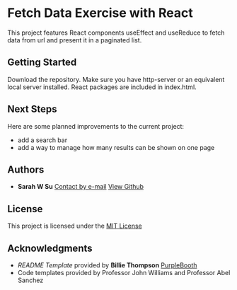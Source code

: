 # Fetch Data Exercise with React

This project features React components useEffect and useReduce to fetch data from url and present it in a paginated list. 

## Getting Started

Download the repository. Make sure you have http-server or an equivalent local server installed. React packages are included in index.html.

## Next Steps

Here are some planned improvements to the current project:

- add a search bar
- add a way to manage how many results can be shown on one page

## Authors

  - **Sarah W Su** 
  [Contact by e-mail](sarahwu223@gmail.com)
  [View Github](https://github.com/swu223/swu223.github.io)
 
## License

This project is licensed under the [MIT License](https://opensource.org/license/mit/)

## Acknowledgments

  - *README Template* provided by **Billie Thompson** 
    [PurpleBooth](https://github.com/PurpleBooth/a-good-readme-template/blob/main/README.md)
  - Code templates provided by Professor John Williams and Professor Abel Sanchez
